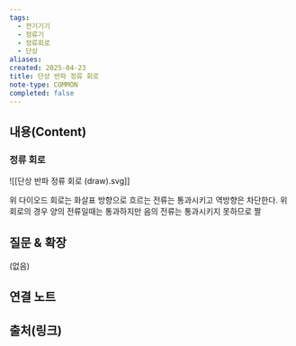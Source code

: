 ```yaml
---
tags:
  - 전기기기
  - 정류기
  - 정류회로
  - 단상
aliases: 
created: 2025-04-23
title: 단상 반파 정류 회로
note-type: COMMON
completed: false
---
```


## 내용(Content)

### 정류 회로

![[단상 반파 정류 회로 (draw).svg]]


위 다이오드 회로는 화살표 방향으로 흐르는 전류는 통과시키고 역방향은 차단한다. 위 회로의 경우 양의 전류일때는 통과하지만 음의 전류는 통과시키지 못하므로 짤

## 질문 & 확장

(없음)

## 연결 노트

## 출처(링크)

